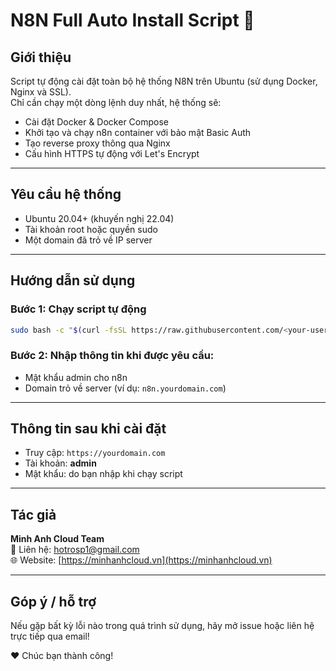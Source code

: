 # N8N Full Auto Install Script 🚀

## Giới thiệu
Script tự động cài đặt toàn bộ hệ thống N8N trên Ubuntu (sử dụng Docker, Nginx và SSL).  
Chỉ cần chạy một dòng lệnh duy nhất, hệ thống sẽ:
- Cài đặt Docker & Docker Compose
- Khởi tạo và chạy n8n container với bảo mật Basic Auth
- Tạo reverse proxy thông qua Nginx
- Cấu hình HTTPS tự động với Let's Encrypt

---

## Yêu cầu hệ thống
- Ubuntu 20.04+ (khuyến nghị 22.04)
- Tài khoản root hoặc quyền sudo
- Một domain đã trỏ về IP server

---

## Hướng dẫn sử dụng

### Bước 1: Chạy script tự động
```bash
sudo bash -c "$(curl -fsSL https://raw.githubusercontent.com/<your-username>/<your-repo>/main/n8n-full-auto-install.sh)"
```

### Bước 2: Nhập thông tin khi được yêu cầu:
- Mật khẩu admin cho n8n
- Domain trỏ về server (ví dụ: `n8n.yourdomain.com`)

---

## Thông tin sau khi cài đặt
- Truy cập: `https://yourdomain.com`
- Tài khoản: **admin**
- Mật khẩu: do bạn nhập khi chạy script

---

## Tác giả
**Minh Anh Cloud Team**  
📧 Liên hệ: hotrosp1@gmail.com  
🌐 Website: [https://minhanhcloud.vn](https://minhanhcloud.vn)  

---

## Góp ý / hỗ trợ
Nếu gặp bất kỳ lỗi nào trong quá trình sử dụng, hãy mở issue hoặc liên hệ trực tiếp qua email!

❤️ Chúc bạn thành công!

